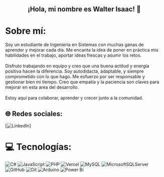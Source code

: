 ## <p align="center" > ¡Hola, mi nombre es Walter Isaac! 👋 </p>


# Sobre mí:
Soy un estudiante de Ingeniería en Sistemas con muchas ganas de aprender y mejorar cada día. Me encanta la idea de poner en práctica mis habilidades en el trabajo, aportar ideas frescas y asumir los retos.<br><br>Disfruto trabajando en equipo y creo que una buena actitud y energía positiva hacen la diferencia. Soy autodidacta, adaptable, y siempre comprometido con lo que hago. Me esfuerzo por ser responsable y gestionar bien mi tiempo. Creo que empatía y la paciencia son claves para mejorar en esta area del desarrollo.<br><br>Estoy aquí para colaborar, aprender y crecer junto a la comunidad.


## 🌐 Redes sociales:
[![LinkedIn](https://img.shields.io/badge/LinkedIn-%230077B5.svg?logo=linkedin&logoColor=white)]

# 💻 Tecnologías:
![C#](https://img.shields.io/badge/c%23-%23239120.svg?style=for-the-badge&logo=csharp&logoColor=white) ![JavaScript](https://img.shields.io/badge/javascript-%23323330.svg?style=for-the-badge&logo=javascript&logoColor=%23F7DF1E) ![PHP](https://img.shields.io/badge/php-%23777BB4.svg?style=for-the-badge&logo=php&logoColor=white) ![Vercel](https://img.shields.io/badge/vercel-%23000000.svg?style=for-the-badge&logo=vercel&logoColor=white) ![MySQL](https://img.shields.io/badge/mysql-4479A1.svg?style=for-the-badge&logo=mysql&logoColor=white) ![MicrosoftSQLServer](https://img.shields.io/badge/Microsoft%20SQL%20Server-CC2927?style=for-the-badge&logo=microsoft%20sql%20server&logoColor=white) ![GitHub](https://img.shields.io/badge/github-%23121011.svg?style=for-the-badge&logo=github&logoColor=white) ![Git](https://img.shields.io/badge/git-%23F05033.svg?style=for-the-badge&logo=git&logoColor=white) ![Arduino](https://img.shields.io/badge/-Arduino-00979D?style=for-the-badge&logo=Arduino&logoColor=white) ![Power Bi](https://img.shields.io/badge/power_bi-F2C811?style=for-the-badge&logo=powerbi&logoColor=black)


<!-- Proudly created with GPRM ( https://gprm.itsvg.in ) -->

<!--
**sakoke/sakoke** is a ✨ _special_ ✨ repository because its `README.md` (this file) appears on your GitHub profile.

Here are some ideas to get you started:

- 🔭 I’m currently working on ...
- 🌱 I’m currently learning ...
- 👯 I’m looking to collaborate on ...
- 🤔 I’m looking for help with ...
- 💬 Ask me about ...
- 📫 How to reach me: ...
- 😄 Pronouns: ...
- ⚡ Fun fact: ...
-->
